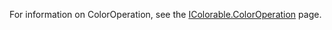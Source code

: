 For information on ColorOperation, see the [IColorable.ColorOperation](/documentation/api/flatredball/flatredball-graphics/flatredball-graphics-icolorable/flatredball-graphics-icolorable-coloroperation.md) page.

